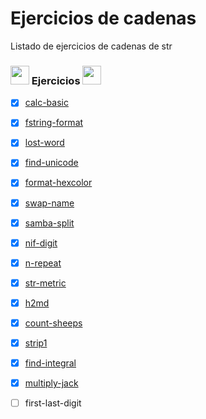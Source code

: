 # Ejercicios de cadenas
Listado de ejercicios de cadenas de str

### <img width="30" src="https://web.archive.org/web/20091026100043im_/http://geocities.com/hellokitty_can/smile.gif"/> Ejercicios <img width="30" src="https://web.archive.org/web/20091026100043im_/http://geocities.com/hellokitty_can/smile.gif"/>
- [x] [calc-basic](https://github.com/toninavhd/1-DAW_pt2/blob/main/PRO/ut2/ejercicios/strings/calc-basic.py) 
- [x] [fstring-format](https://github.com/toninavhd/1-DAW_pt2/blob/main/PRO/ut2/ejercicios/strings/fstring-format.py) 
- [x] [lost-word](https://github.com/toninavhd/1-DAW_pt2/blob/main/PRO/ut2/ejercicios/strings/lost-word.py)
- [x] [find-unicode](https://github.com/toninavhd/1-DAW_pt2/blob/main/PRO/ut2/ejercicios/strings/find-unicode.py)
- [x] [format-hexcolor](https://github.com/toninavhd/1-DAW_pt2/blob/main/PRO/ut2/ejercicios/strings/format-hexcolor.py)
- [x] [swap-name](https://github.com/toninavhd/1-DAW_pt2/blob/main/PRO/ut2/ejercicios/strings/swap-name.py)
- [x] [samba-split](https://github.com/toninavhd/1-DAW_pt2/blob/main/PRO/ut2/ejercicios/strings/samba-split.py)
- [x] [nif-digit](https://github.com/toninavhd/1-DAW_pt2/blob/main/PRO/ut2/ejercicios/strings/nif-digit.py)
- [x] [n-repeat](https://github.com/toninavhd/1-DAW_pt2/blob/main/PRO/ut2/ejercicios/strings/n-repeat.py)
- [x] [str-metric](https://github.com/toninavhd/1-DAW_pt2/blob/main/PRO/ut2/ejercicios/strings/str-metric.py)
- [x] [h2md](https://github.com/toninavhd/1-DAW_pt2/blob/main/PRO/ut2/ejercicios/strings/h2md.py)
- [x] [count-sheeps](https://github.com/toninavhd/1-DAW_pt2/blob/main/PRO/ut2/ejercicios/strings/count-sheeps.py)
- [x] [strip1](https://github.com/toninavhd/1-DAW_pt2/blob/main/PRO/ut2/ejercicios/strings/strip1.py)
- [x] [find-integral](https://github.com/toninavhd/1-DAW_pt2/blob/main/PRO/ut2/ejercicios/strings/find-integral.py)
- [x] [multiply-jack](https://github.com/toninavhd/1-DAW_pt2/blob/main/PRO/ut2/ejercicios/strings/multiply-jack.py)
- [ ] first-last-digit 

